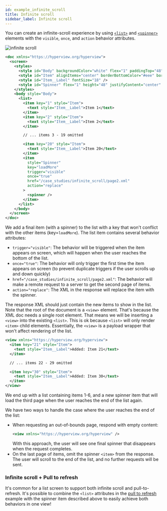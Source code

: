 ```yaml
---
id: example_infinite_scroll
title: Infinite scroll
sidebar_label: Infinite scroll
---
```


You can create an infinite-scroll experience by using [`<list>`](reference_list) and [`<spinner>`](reference_spinner) elements with the `visible`, `once`, and `action` behavior attributes.

![infinite scroll](/img/example_infinite_scroll1.gif)

```xml
<doc xmlns="https://hyperview.org/hyperview">
  <screen>
    <styles>
      <style id="Body" backgroundColor="white" flex="1" paddingTop="48" />
      <style id="Item" alignItems="center" borderBottomColor="#eee" borderBottomWidth="1" flex="1" flexDirection="row" height="48" justifyContent="space-between" paddingLeft="24" paddingRight="24" />
      <style id="Item__Label" fontSize="18" />
      <style id="Spinner" flex="1" height="48" justifyContent="center" alignItems="center" />
    </styles>
    <body style="Body">
      <list>
        <item key="1" style="Item">
          <text style="Item__Label">Item 1</text>
        </item>
        <item key="2" style="Item">
          <text style="Item__Label">Item 2</text>
        </item>

        // ... items 3 - 19 omitted

        <item key="20" style="Item">
          <text style="Item__Label">Item 20</text>
        </item>
        <item
          style="Spinner"
          key="loadMore"
          trigger="visible"
          once="true"
          href="/case_studies/infinite_scroll/page2.xml"
          action="replace"
        >
          <spinner />
        </item>
      </list>
    </body>
  </screen>
</doc>
```
We add a final item (with a spinner) to the list with a key that won't conflict with the other items (key=`loadMore`). The list item contains several behavior attributes:
- `trigger="visible"`: The behavior will be triggered when the item appears on screen, which will happen when the user reaches the bottom of the list.
- `once="true"`: The behavior will only trigger the first time the item appears on screen (to prevent duplicate triggers if the user scrolls up and down quickly)
- `href="/case_studies/infinite_scroll/page2.xml"`: The behavior will make a remote request to a server to get the second page of items.
- `action="replace"`: The XML in the response will replace the item with the spinner.

The response XML should just contain the new items to show in the list. Note that the root of the document is a `<view>` element. That's because the XML doc needs a single root element. That means we will be inserting a `<view>` into the existing `<list>`. This is ok because `<list>` will only render `<item>` child elements. Essentially, the `<view>` is a payload wrapper that won't affect rendering of the list.

```xml
<view xmlns="https://hyperview.org/hyperview">
  <item key="21" style="Item">
    <text style="Item__Label">Added: Item 21</text>
  </item>

  // ... items 22 - 29 omitted

  <item key="30" style="Item">
    <text style="Item__Label">Added: Item 30</text>
  </item>
</view>
```

We end up with a list containing items 1-6, and a new spinner item that will load the third page when the user reaches the end of the list again.

We have two ways to handle the case where the user reaches the end of the list:
- When requesting an out-of-bounds page, respond with empty content:
  ```xml
  <view xmlns="https://hyperview.org/hyperview" />
  ```
  With this approach, the user will see one final spinner that disappears when the request completes.
- On the last page of items, omit the spinner `<item>` from the response. The user will scroll to the end of the list, and no further requests will be sent.

### Infinite scroll + Pull to refresh
It's common for a list screen to support both infinite scroll and pull-to-refresh. It's possible to combine the `<list>` attributes in the [pull to refresh](/docs/example_pull_to_refresh) example with the spinner item described above to easily achieve both behaviors in one view!
